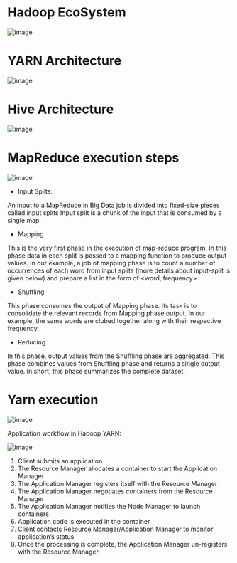 # Hadoop EcoSystem


![image](https://user-images.githubusercontent.com/32897934/124363078-c11af680-dc56-11eb-904b-caee388d197b.png)


# YARN Architecture

![image](https://user-images.githubusercontent.com/32897934/124363099-ef003b00-dc56-11eb-9bac-6a95d490e24b.png)

# Hive Architecture

![image](https://user-images.githubusercontent.com/32897934/124363111-07705580-dc57-11eb-871b-5b03763cd48f.png)


# MapReduce execution steps

![image](https://user-images.githubusercontent.com/32897934/124363637-14427880-dc5a-11eb-8c05-d846988437c6.png)


* Input Splits:

An input to a MapReduce in Big Data job is divided into fixed-size pieces called input splits Input split is a chunk of the input that is consumed by a single map

* Mapping

This is the very first phase in the execution of map-reduce program. In this phase data in each split is passed to a mapping function to produce output values. In our example, a job of mapping phase is to count a number of occurrences of each word from input splits (more details about input-split is given below) and prepare a list in the form of <word, frequency>

* Shuffling

This phase consumes the output of Mapping phase. Its task is to consolidate the relevant records from Mapping phase output. In our example, the same words are clubed together along with their respective frequency.

* Reducing

In this phase, output values from the Shuffling phase are aggregated. This phase combines values from Shuffling phase and returns a single output value. In short, this phase summarizes the complete dataset.

# Yarn execution

![image](https://user-images.githubusercontent.com/32897934/124363370-7ac69700-dc58-11eb-92e0-627681fe6d91.png)

Application workflow in Hadoop YARN:

![image](https://user-images.githubusercontent.com/32897934/124363550-78187180-dc59-11eb-9513-55bdc35aa868.png)


1. Client submits an application
2. The Resource Manager allocates a container to start the Application Manager
3. The Application Manager registers itself with the Resource Manager
4. The Application Manager negotiates containers from the Resource Manager
5. The Application Manager notifies the Node Manager to launch containers
6. Application code is executed in the container
7. Client contacts Resource Manager/Application Manager to monitor application’s status
8. Once the processing is complete, the Application Manager un-registers with the Resource Manager

